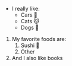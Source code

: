 - I really like:
  - Cars :car:
  - Cats :cat:
  - Dogs :dog:
1. My favorite foods are:
   1. Sushi :sushi:
   2. Other
2. And I also like books
